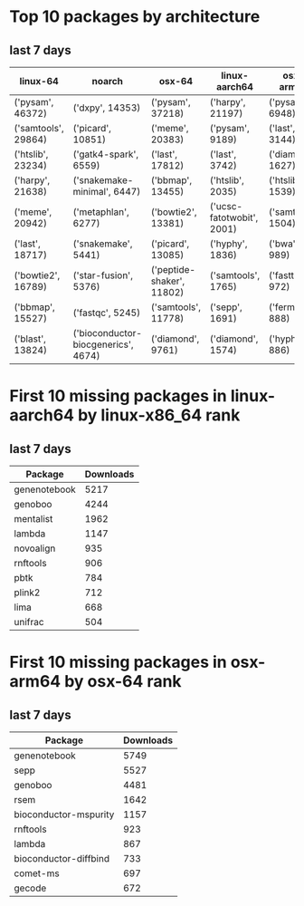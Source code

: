 # Top 10 packages by architecture
## last 7 days
|linux-64 | noarch | osx-64 | linux-aarch64 | osx-arm64 | 
|-|-|-|-|-|
|('pysam', 46372) |('dxpy', 14353) |('pysam', 37218) |('harpy', 21197) |('pysam', 6948) |
|('samtools', 29864) |('picard', 10851) |('meme', 20383) |('pysam', 9189) |('last', 3144) |
|('htslib', 23234) |('gatk4-spark', 6559) |('last', 17812) |('last', 3742) |('diamond', 1627) |
|('harpy', 21638) |('snakemake-minimal', 6447) |('bbmap', 13455) |('htslib', 2035) |('htslib', 1539) |
|('meme', 20942) |('metaphlan', 6277) |('bowtie2', 13381) |('ucsc-fatotwobit', 2001) |('samtools', 1504) |
|('last', 18717) |('snakemake', 5441) |('picard', 13085) |('hyphy', 1836) |('bwa', 989) |
|('bowtie2', 16789) |('star-fusion', 5376) |('peptide-shaker', 11802) |('samtools', 1765) |('fasttree', 972) |
|('bbmap', 15527) |('fastqc', 5245) |('samtools', 11778) |('sepp', 1691) |('fermi2', 888) |
|('blast', 13824) |('bioconductor-biocgenerics', 4674) |('diamond', 9761) |('diamond', 1574) |('hyphy', 886) |
# First 10 missing packages in linux-aarch64 by linux-x86_64 rank
## last 7 days

| Package | Downloads |
| - | - |
| genenotebook | 5217 | 
| genoboo | 4244 | 
| mentalist | 1962 | 
| lambda | 1147 | 
| novoalign | 935 | 
| rnftools | 906 | 
| pbtk | 784 | 
| plink2 | 712 | 
| lima | 668 | 
| unifrac | 504 | 
# First 10 missing packages in osx-arm64 by osx-64 rank
## last 7 days

| Package | Downloads |
| - | - |
| genenotebook | 5749 | 
| sepp | 5527 | 
| genoboo | 4481 | 
| rsem | 1642 | 
| bioconductor-mspurity | 1157 | 
| rnftools | 923 | 
| lambda | 867 | 
| bioconductor-diffbind | 733 | 
| comet-ms | 697 | 
| gecode | 672 | 
